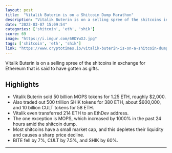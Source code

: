 ```yaml
---
layout: post
title:  "Vitalik Buterin is on a Shitcoin Dump Marathon"
description: "Vitalik Buterin is on a selling spree of the shitcoins in exchange for Ethereum that is said to have gotten as gifts."
date: "2023-03-07 15:09:54"
categories: ['shitcoin', 'eth', 'shik']
score: 69
image: "https://i.imgur.com/6RDYwXJ.jpg"
tags: ['shitcoin', 'eth', 'shik']
link: "https://www.cryptotimes.io/vitalik-buterin-is-on-a-shitcoin-dump-marathon/"
---
```


Vitalik Buterin is on a selling spree of the shitcoins in exchange for Ethereum that is said to have gotten as gifts.

## Highlights

- Vitalik Buterin sold 50 billion MOPS tokens for 1.25 ETH, roughly $2,000.
- Also traded out 500 trillion SHIK tokens for 380 ETH, about $600,000, and 10 billion CULT tokens for 58 ETH.
- Vitalik even transferred 214 ETH to an EthDev address.
- The one exception is MOPS, which increased by 1000% in the past 24 hours amid the shitcoin dump.
- Most shitcoins have a small market cap, and this depletes their liquidity and causes a sharp price decline.
- BITE fell by 7%, CULT by 7.5%, and SHIK by 60%.

---
